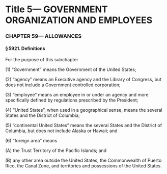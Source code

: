 
# Title 5— GOVERNMENT ORGANIZATION AND EMPLOYEES
### CHAPTER 59— ALLOWANCES
#### § 5921. Definitions

For the purpose of this subchapter

(1) “Government” means the Government of the United States;

(2) “agency” means an Executive agency and the Library of Congress, but does not include a Government controlled corporation;

(3) “employee” means an employee in or under an agency and more specifically defined by regulations prescribed by the President;

(4) “United States”, when used in a geographical sense, means the several States and the District of Columbia;

(5) “continental United States” means the several States and the District of Columbia, but does not include Alaska or Hawaii; and

(6) “foreign area” means

(A) the Trust Territory of the Pacific Islands; and

(B) any other area outside the United States, the Commonwealth of Puerto Rico, the Canal Zone, and territories and possessions of the United States.
